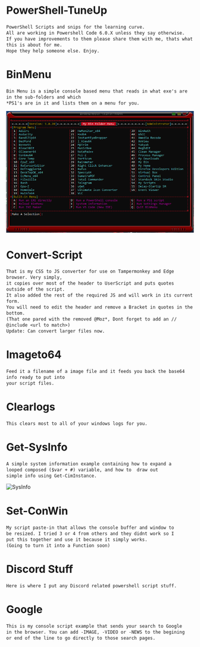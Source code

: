 # PowerShell-TuneUp
```
PowerShell Scripts and snips for the learning curve.
All are working in Powershell Code 6.0.X unless they say otherwise.
If you have improvements to them please share them with me, thats what this is about for me.
Hope they help someone else. Enjoy.
```
# BinMenu
```
Bin Menu is a simple console based menu that reads in what exe's are in the sub-folders and which
*PS1's are in it and lists them on a menu for you.
```
<img src="/img/ShowBinMenu.png" alt="BinMenu"/>

# Convert-Script
```
That is my CSS to JS converter for use on Tampermonkey and Edge browser. Very simply,
it copies over most of the header to UserScript and puts quotes outside of the script.
It also added the rest of the required JS and will work in its current form.
You will need to edit the header and remove a Bracket in quotes in the bottom.
(That one pared with the removed @Moz*, Dont forget to add an // @include <url to match>)
Update: Can convert larger files now.
```
# Imageto64
```
Feed it a filename of a image file and it feeds you back the base64 info ready to put into
your script files.
```
# Clearlogs
```
This clears most to all of your windows logs for you.
```
# Get-SysInfo
```
A simple system information example containing how to expand a
looped composed ($var + #) variable, and how to  draw out
simple info using Get-CimInstance.
```
<img src="/img/ShowSysInfo.png" alt="SysInfo"/>

# Set-ConWin
```
My script paste-in that allows the console buffer and window to
be resized. I tried 3 or 4 from others and they didnt work so I
put this together and use it because it simply works.
(Going to turn it into a Function soon)
```
# Discord Stuff
```
Here is where I put any Discord related powershell script stuff.
```
# Google
```
This is my console script example that sends your search to Google
in the browser. You can add -IMAGE, -VIDEO or -NEWS to the begining
or end of the line to go directly to those search pages.
```
